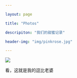 ```yaml
---

layout: page

title: "Photos"

descripiton: "我们的甜蜜记录"

header-img: "img/pinkrose.jpg"

---
```


![](https://raw.githubusercontent.com/1loveyou/Mypicture/master/imags/Lan1.jpg)

看，这就是我的逗比老婆
